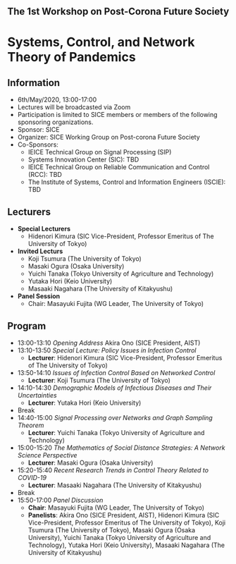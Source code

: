 ## The 1st Workshop on Post-Corona Future Society
# Systems, Control, and Network Theory of Pandemics

## Information
- 6th/May/2020, 13:00-17:00
- Lectures will be broadcasted via Zoom
- Participation is limited to SICE members or members of the following sponsoring organizations.
- Sponsor: SICE
- Organizer: SICE Working Group on Post-corona Future Society
- Co-Sponsors:
  - IEICE Technical Group on Signal Processing (SIP)
  - Systems Innovation Center (SIC): TBD
  - IEICE Technical Group on Reliable Communication and Control (RCC): TBD
  - The Institute of Systems, Control and Information Engineers (ISCIE): TBD

## Lecturers
- **Special Lecturers**
  - Hidenori Kimura (SIC Vice-President, Professor Emeritus of The University of Tokyo)
- **Invited Lecturs**
  - Koji Tsumura (The University of Tokyo)
  - Masaki Ogura (Osaka University)
  - Yuichi Tanaka (Tokyo University of Agriculture and Technology)
  - Yutaka Hori (Keio University)
  - Masaaki Nagahara (The University of Kitakyushu)
- **Panel Session**
  - Chair: Masayuki Fujita (WG Leader, The University of Tokyo)

## Program
- 13:00-13:10 *Opening Address* Akira Ono (SICE President, AIST)
- 13:10-13:50 *Special Lecture: Policy Issues in Infection Control*
  - **Lecturer**: Hidenori Kimura (SIC Vice-President, Professor Emeritus of The University of Tokyo)
- 13:50-14:10 *Issues of Infection Control Based on Networked Control*
  - **Lecturer**: Koji Tsumura (The University of Tokyo)
- 14:10-14:30 *Demographic Models of Infectious Diseases and Their Uncertainties*
  - **Lecturer**: Yutaka Hori (Keio University)
- Break  
- 14:40-15:00 *Signal Processing over Networks and Graph Sampling Theorem*
  - **Lecturer**: Yuichi Tanaka (Tokyo University of Agriculture and Technology)
- 15:00-15:20 *The Mathematics of Social Distance Strategies: A Network Science Perspective*
  - **Lecturer**: Masaki Ogura (Osaka University)
- 15:20-15:40 *Recent Research Trends in Control Theory Related to COVID-19*
  - **Lecturer**: Masaaki Nagahara (The University of Kitakyushu)
- Break
- 15:50-17:00 *Panel Discussion*
    - **Chair**: Masayuki Fujita (WG Leader, The University of Tokyo)
    - **Panelists**: Akira Ono (SICE President, AIST), Hidenori Kimura (SIC Vice-President, Professor Emeritus of The University of Tokyo), Koji Tsumura (The University of Tokyo), Masaki Ogura (Osaka University), Yuichi Tanaka (Tokyo University of Agriculture and Technology), Yutaka Hori (Keio University), Masaaki Nagahara (The University of Kitakyushu)
